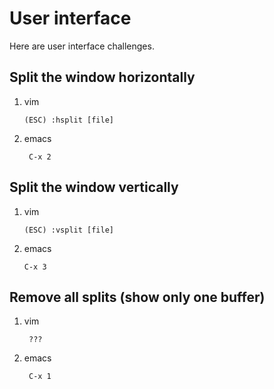 User interface
===============

Here are user interface challenges.

Split the window horizontally
-----------------------------

1. vim

       (ESC) :hsplit [file]

1. emacs

        C-x 2


Split the window vertically
---------------------------

1. vim

       (ESC) :vsplit [file]

1. emacs

       C-x 3


Remove all splits (show only one buffer)
----------------------------------------

1. vim

        ???

1. emacs

        C-x 1



